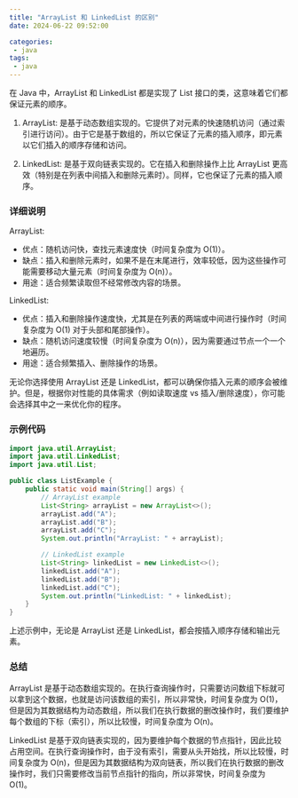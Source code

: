 ```yaml
---
title: "ArrayList 和 LinkedList 的区别"
date: 2024-06-22 09:52:00

categories:
 - java
tags:
 - java
---
```


在 Java 中，ArrayList 和 LinkedList 都是实现了 List 接口的类，这意味着它们都保证元素的顺序。

1. ArrayList: 是基于动态数组实现的。它提供了对元素的快速随机访问（通过索引进行访问）。由于它是基于数组的，所以它保证了元素的插入顺序，即元素以它们插入的顺序存储和访问。

2. LinkedList: 是基于双向链表实现的。它在插入和删除操作上比 ArrayList 更高效（特别是在列表中间插入和删除元素时）。同样，它也保证了元素的插入顺序。

### 详细说明

ArrayList:

 - 优点：随机访问快，查找元素速度快（时间复杂度为 O(1)）。
 - 缺点：插入和删除元素时，如果不是在末尾进行，效率较低，因为这些操作可能需要移动大量元素（时间复杂度为 O(n)）。
 - 用途：适合频繁读取但不经常修改内容的场景。

LinkedList:

 - 优点：插入和删除操作速度快，尤其是在列表的两端或中间进行操作时（时间复杂度为 O(1) 对于头部和尾部操作）。
 - 缺点：随机访问速度较慢（时间复杂度为 O(n)），因为需要通过节点一个一个地遍历。
 - 用途：适合频繁插入、删除操作的场景。

无论你选择使用 ArrayList 还是 LinkedList，都可以确保你插入元素的顺序会被维护。但是，根据你对性能的具体需求（例如读取速度 vs 插入/删除速度），你可能会选择其中之一来优化你的程序。

### 示例代码

```java
import java.util.ArrayList;
import java.util.LinkedList;
import java.util.List;

public class ListExample {
    public static void main(String[] args) {
        // ArrayList example
        List<String> arrayList = new ArrayList<>();
        arrayList.add("A");
        arrayList.add("B");
        arrayList.add("C");
        System.out.println("ArrayList: " + arrayList);

        // LinkedList example
        List<String> linkedList = new LinkedList<>();
        linkedList.add("A");
        linkedList.add("B");
        linkedList.add("C");
        System.out.println("LinkedList: " + linkedList);
    }
}
```

上述示例中，无论是 ArrayList 还是 LinkedList，都会按插入顺序存储和输出元素。

### 总结

ArrayList 是基于动态数组实现的。在执行查询操作时，只需要访问数组下标就可以拿到这个数据，也就是访问该数组的索引，所以非常快，时间复杂度为 O(1)，但是因为其数据结构为动态数组，所以我们在执行数据的删改操作时，我们要维护每个数组的下标（索引），所以比较慢，时间复杂度为 O(n)。

LinkedList 是基于双向链表实现的，因为要维护每个数据的节点指针，因此比较占用空间。在执行查询操作时，由于没有索引，需要从头开始找，所以比较慢，时间复杂度为 O(n)，但是因为其数据结构为双向链表，所以我们在执行数据的删改操作时，我们只需要修改当前节点指针的指向，所以非常快，时间复杂度为 O(1)。